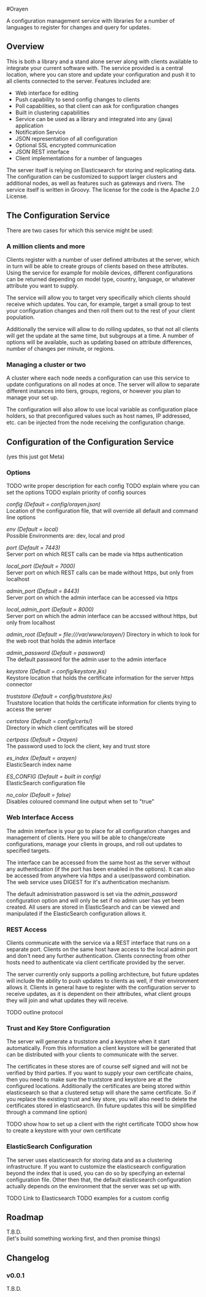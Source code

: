 #Orayen

A configuration management service with libraries for a number of languages to register for changes and query for updates.

## Overview

This is both a library and a stand alone server along with clients available to integrate your current software with. The service provided is a central location, where you can store and update your configuration and push it to all clients connected to the server. Features included are:

* Web interface for editing
* Push capability to send config changes to clients
* Poll capabilities, so that client can ask for configuration changes
* Built in clustering capabilities
* Service can be used as a library and integrated into any (java) application
* Notification Service
* JSON representation of all configuration
* Optional SSL encrypted communication
* JSON REST interface
* Client implementations for a number of languages

The server itself is relying on Elasticsearch for storing and replicating data. The configuration can be customized to support larger clusters and additional nodes, as well as features such as gateways and rivers. The service itself is written in Groovy. The license for the code is the Apache 2.0 License.

## The Configuration Service
There are two cases for which this service might be used:

### A million clients and more
Clients register with a number of user defined attributes at the server, which in turn will be able to create groups of clients based on these attributes.
Using the service for example for mobile devices, different configurations can be returned depending on model type, country, language, or whatever attribute you want to supply.

The service will allow you to target very specifically which clients should receive which updates. You can, for example, target a small group to test your configuration changes and then roll them out to the rest of your client population.

Additionally the service will allow to do rolling updates, so that not all clients will get the update at the same time, but subgroups at a time. A number of options will be available, such as updating based on attribute differences, number of changes per minute, or regions.

### Managing a cluster or two
A cluster where each node needs a configuration can use this service to update configurations on all nodes at once.
The server will allow to separate different instances into tiers, groups, regions, or however you plan to manage your set up.

The configuration will also allow to use local variable as configuration place holders, so that preconfigured values such as host names, IP addressed, etc. can be injected from the node receiving the configuration change.  

## Configuration of the Configuration Service
(yes this just got Meta)

### Options

TODO write proper description for each config
TODO explain where you can set the options
TODO explain priority of config sources

_config (Default = config/orayen.json)_  
Location of the configuration file, that will override all default and command line options

_env (Default = local)_  
Possible Environments are: dev, local and prod

_port (Default = 7443)_  
Server port on which REST calls can be made via https authentication

_local\_port (Default = 7000)_  
Server port on which REST calls can be made without https, but only from localhost

_admin\_port (Default = 8443)_  
Server port on which the admin interface can be accessed via https

_local\_admin\_port (Default = 8000)_  
Server port on which the admin interface can be accssed without https, but only from localhost

_admin\_root (Default = file:///var/www/orayen/)_
Directory in which to look for the web root that holds the admin interface

_admin\_password (Default = password)_  
The default password for the admin user to the admin interface

_keystore (Default = config/keystore.jks)_  
Keystore location that holds the certificate information for the server https connector

_truststore (Default = config/truststore.jks)_  
Truststore location that holds the certificate information for clients trying to access the server

_certstore (Default = config/certs/)_  
Directory in which client certificates will be stored

_certpass (Default = Orayen)_  
The password used to lock the client, key and trust store

_es\_index (Default = orayen)_  
ElasticSearch index name

_ES\_CONFIG (Default = built in config)_  
ElasticSearch configuration file

_no\_color (Default = false)_  
Disables coloured command line output when set to "true"

### Web Interface Access
The admin interface is your go to place for all configuration changes and management of clients. Here you will be able to change/create configurations, manage your clients in groups, and roll out updates to specified targets.

The interface can be accessed from the same host as the server without any authentication (if the port has been enabled in the options).
It can also be accessed from anywhere via https and a user/password combination. The web service uses DIGEST for it's authentication mechanism.

The default administration password is set via the _admin\_password_ configuration option and will only be set if no admin user has yet been created.
All users are stored in ElasticSearch and can be viewed and manipulated if the ElasticSearch configuration allows it.

### REST Access
Clients communicate with the service via a REST interface that runs on a separate port. Clients on the same host have access to the local admin port and don't need any further authentication.
Clients connecting from other hosts need to authenticate via client certificate provided by the server.

The server currently only supports a polling architecture, but future updates will include the ability to push updates to clients as well, if their environment allows it.
Clients in general have to register with the configuration server to receive updates, as it is dependent on their attributes, what client groups they will join and what updates they will receive.

TODO outline protocol

### Trust and Key Store Configuration

The server will generate a truststore and a keystore when it start automatically. From this information a client keystore will be generated that can be distributed with your clients to communicate with the server.

The certificates in these stores are of course self signed and will not be verified by third parties. If you want to supply your own certificate chains, then you need to make sure the truststore and keystore are at the configured locations.
Additionally the certificates are being stored within elasticsearch so that a clustered setup will share the same certificate. So if you replace the existing trust and key store, you will also need to delete the certificates stored in elasticsearch.
(In future updates this will be simplified through a command line option)

TODO show how to set up a client with the right certificate
TODO show how to create a keystore with your own certificate

### ElasticSearch Configuration

The server uses elasticsearch for storing data and as a clustering infrastructure. If you want to customize the elasticsearch configuration beyond the index that is used, you can do so by specifying an external configuration file.
Other then that, the default elasticsearch configuration actually depends on the environment that the server was set up with.

TODO Link to Elasticsearch
TODO examples for a custom config

## Roadmap

T.B.D.  
(let's build something working first, and then promise things)

## Changelog

### v0.0.1
T.B.D.